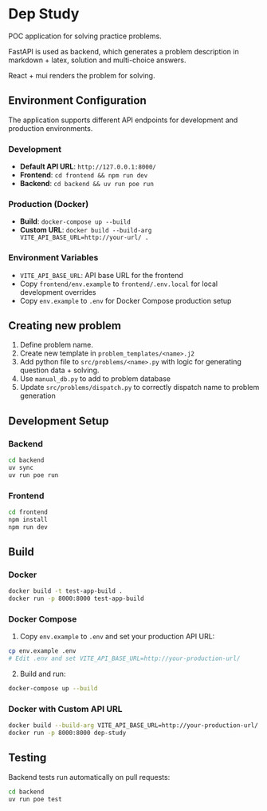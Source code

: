 # Dep Study

POC application for solving practice problems. 

FastAPI is used as backend, which generates a problem description in markdown + latex, solution and multi-choice answers. 

React + mui renders the problem for solving. 

## Environment Configuration

The application supports different API endpoints for development and production environments.

### Development
- **Default API URL**: `http://127.0.0.1:8000/`
- **Frontend**: `cd frontend && npm run dev`
- **Backend**: `cd backend && uv run poe run`

### Production (Docker)
- **Build**: `docker-compose up --build`
- **Custom URL**: `docker build --build-arg VITE_API_BASE_URL=http://your-url/ .`

### Environment Variables
- `VITE_API_BASE_URL`: API base URL for the frontend
- Copy `frontend/env.example` to `frontend/.env.local` for local development overrides
- Copy `env.example` to `.env` for Docker Compose production setup

## Creating new problem 

1. Define problem name. 
2. Create new template in `problem_templates/<name>.j2`
3. Add python file to `src/problems/<name>.py` with logic for generating question data + solving. 
4. Use `manual_db.py` to add to problem database
5. Update `src/problems/dispatch.py` to correctly dispatch name to problem generation

## Development Setup

### Backend
```bash
cd backend
uv sync
uv run poe run
```

### Frontend
```bash
cd frontend
npm install
npm run dev
```

## Build 

### Docker
```bash
docker build -t test-app-build .
docker run -p 8000:8000 test-app-build
```

### Docker Compose
1. Copy `env.example` to `.env` and set your production API URL:
```bash
cp env.example .env
# Edit .env and set VITE_API_BASE_URL=http://your-production-url/
```

2. Build and run:
```bash
docker-compose up --build
```

### Docker with Custom API URL
```bash
docker build --build-arg VITE_API_BASE_URL=http://your-production-url/ -t dep-study .
docker run -p 8000:8000 dep-study
```

## Testing

Backend tests run automatically on pull requests:
```bash
cd backend
uv run poe test
```